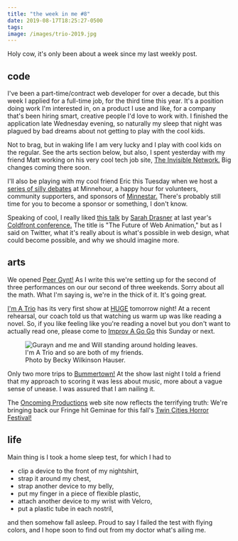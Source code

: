 ```yaml
---
title: "the week in me #8"
date: 2019-08-17T18:25:27-0500
tags:         
image: /images/trio-2019.jpg  
---
```

Holy cow, it's only been about a week since my last weekly post.

## code

I've been a part-time/contract web developer for over a decade, but
this week I applied for a full-time job, for the third time this year.
It's a position doing work I'm interested in, on a product I use and
like, for a company that's been hiring smart, creative people I'd love
to work with. I finished the application late Wednesday evening, so
naturally my sleep that night was plagued by bad dreams about not
getting to
play with the cool kids.

Not to brag, but in waking life I am very lucky and I play with cool kids
on the regular. See the arts
section below, but also, I spent yesterday with my friend Matt working
on his very cool tech job site, [The Invisible Network.][TIN] Big
changes coming there soon.  

I'll also be playing with my cool friend Eric this Tuesday when we
host a [series of silly debates][Minnehour tweet] at Minnehour,
a happy hour for volunteers, community supporters, and sponsors
of [Minnestar.][Minnestar] There's probably still time for you
to become a sponsor or something, I don't know.

Speaking of cool, I really liked [this talk][Drasner Coldfront] by
[Sarah Drasner] at last year's [Coldfront conference.][Coldfront 2018]
The title is "The Future of Web Animation," but as I said on Twitter,
what it's really about is what's possible in web design, what could
become possible, and why we should imagine more.
   
## arts

We opened [Peer Gynt!][Peer Gynt] As I write this we're setting up for
the second of three performances on our our
second of three weekends. Sorry about all the math. What I'm saying is,
we're in the thick of it. It's going great.

[I'm A Trio] has its very first show at [HUGE] tomorrow night!
At a recent rehearsal, our coach told us that watching us warm up
was like reading a novel. So, if you like feeling like you're reading a novel
but you don't want to actually read one, please come to
[Improv A Go Go] this Sunday or next.   

<figure>
  <img
    src="/images/trio-2019.jpg"
    alt="Gurayn and me and Will standing around holding leaves."
  >
  <figcaption>I'm A Trio and so are both of my friends.<br>Photo by Becky Wilkinson Hauser.</figcaption>
</figure>

Only two more trips to [Bummertown!][Bummertown] At the show last night
I told a friend that my approach to scoring it was less about music, more
about a vague sense of unease. I was assured that I am nailing it. 

The [Oncoming Productions] web site now reflects the terrifying truth:
We're bringing back our Fringe hit Geminae for this fall's
[Twin Cities Horror Festival!][TCHF]

## life

Main thing is I took a home sleep test, for which I had to

- clip a device to the front of my nightshirt,
- strap it around my chest,
- strap another device to my belly,
- put my finger in a piece of flexible plastic,
- attach another device to my wrist with Velcro,
- put a plastic tube in each nostril,

and then somehow fall asleep. Proud to say I failed the test with flying
colors, and I hope soon to find out from my doctor what's ailing me. 

[TIN]: https://www.invisiblenetwork.io
[Minnehour tweet]: https://twitter.com/minnestar/status/1161645906682372096
[Minnestar]: https://minnestar.org
[Drasner Coldfront]: https://youtu.be/qdlL9Z8PdIo
[Sarah Drasner]: https://sarahdrasnerdesign.com
[Coldfront 2018]: http://2018.coldfront.co/
 
[Improv A Go Go]: https://www.hugetheater.com/event/improv-a-go-go-5-2019-08-18/
[I'm A Trio]: https://www.facebook.com/imatrio/
[HUGE]: http://www.hugetheater.com/
[peer gynt]: https://www.norwayhouse.org/calendar/peer-gynt
[TCHF]: http://www.tchorrorfestival.com
[bummertown]: https://www.facebook.com/bummertown/
[Oncoming Productions]: https://oncomingproductions.com

<!--   
- sleep
- replaaced headphones
- CONvergence
  – Brother Guy
- Prime Day
- biking
- sugar
- The Jeffersons
- board books
- Festskrift
- mass shootings

 
      
 
  
- "composer"
  - Cedar Commissions
- accompanied Filbert
- Geminae
- I'm A Trio
- Arboretum
- Peer Gynt
  - "something sexy"
  - sea shanty
  - cardamom sugar
- Bad Poets Society
- too depressed for STEMprov
- Fringe




- Stockholm/Amsterdam
- Toptal?
  - Vuetify
- Svelte
- Flock
- LOC Labs
- discovered I used TypeScript in 2016, for Exercist
- MINN
- Climate Choice

" sometimes the best way to
       write a complicated piece of code is by pretending someone
       else has already written the complicated part for us"


- sleep
- replaaced headphones
- CONvergence
  – Brother Guy
- too many cool things with too many cool people
- Prime Day
- biking
- sugar
- Fixathon
- The Jeffersons
- hand blender
- board books
- Festskrift
- mass shootings




-->
